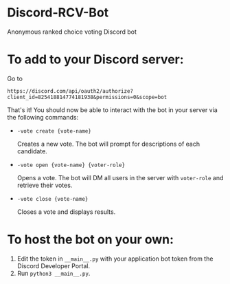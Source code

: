 # Discord-RCV-Bot
Anonymous ranked choice voting Discord bot

# To add to your Discord server:

Go to
```
https://discord.com/api/oauth2/authorize?client_id=825418814774181938&permissions=0&scope=bot
```

That's it! You should now be able to interact with the bot in your server via the following commands:
* `-vote create {vote-name}`


  Creates a new vote. The bot will prompt for descriptions of each candidate.

* `-vote open {vote-name} {voter-role}`

  Opens a vote. The bot will DM all users in the server with `voter-role` and retrieve their votes.

* `-vote close {vote-name}`

  Closes a vote and displays results.

# To host the bot on your own:

1. Edit the token in `__main__.py` with your application bot token from the Discord Developer Portal.
2. Run `python3 __main__.py`.
